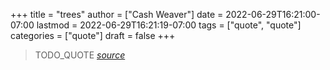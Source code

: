 +++
title = "trees"
author = ["Cash Weaver"]
date = 2022-06-29T16:21:00-07:00
lastmod = 2022-06-29T16:21:19-07:00
tags = ["quote", "quote"]
categories = ["quote"]
draft = false
+++

> TODO_QUOTE
> _[source](https:foo)_
